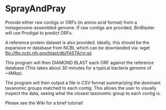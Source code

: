 # SprayAndPray

Provide either raw contigs or ORFs (in amino acid format) from a metagenome-assembled genome.
If raw contigs are provided, BinBlaster will use Prodigal to predict ORFs.

A reference protein dataset is also provided. Ideally, this should be the expansive nr database from NCBI, 
which can be downlaoded via: wget ftp://ftp.ncbi.nih.gov/blast/db/FASTA/nr.gz

This program will then DIAMOND BLAST each ORF against the reference database
(This takes about 30 minutes for a typical bacteria genome of ~4Mbp).

The program will then output a file in CSV format summarizing the dominant taxanomic groups matched to each contig.
This allows the user to visually inspect the data, seeing what the closest taxonomic group to each contig is.

Please see the Wiki for a brief tutorial!
